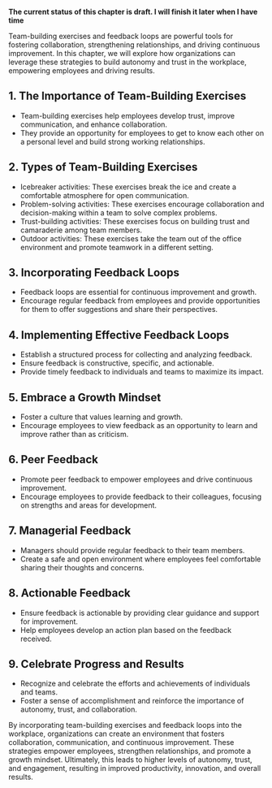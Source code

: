 **The current status of this chapter is draft. I will finish it later when I have time**

Team-building exercises and feedback loops are powerful tools for fostering collaboration, strengthening relationships, and driving continuous improvement. In this chapter, we will explore how organizations can leverage these strategies to build autonomy and trust in the workplace, empowering employees and driving results.

**1. The Importance of Team-Building Exercises**
------------------------------------------------

* Team-building exercises help employees develop trust, improve communication, and enhance collaboration.
* They provide an opportunity for employees to get to know each other on a personal level and build strong working relationships.

**2. Types of Team-Building Exercises**
---------------------------------------

* Icebreaker activities: These exercises break the ice and create a comfortable atmosphere for open communication.
* Problem-solving activities: These exercises encourage collaboration and decision-making within a team to solve complex problems.
* Trust-building activities: These exercises focus on building trust and camaraderie among team members.
* Outdoor activities: These exercises take the team out of the office environment and promote teamwork in a different setting.

**3. Incorporating Feedback Loops**
-----------------------------------

* Feedback loops are essential for continuous improvement and growth.
* Encourage regular feedback from employees and provide opportunities for them to offer suggestions and share their perspectives.

**4. Implementing Effective Feedback Loops**
--------------------------------------------

* Establish a structured process for collecting and analyzing feedback.
* Ensure feedback is constructive, specific, and actionable.
* Provide timely feedback to individuals and teams to maximize its impact.

**5. Embrace a Growth Mindset**
-------------------------------

* Foster a culture that values learning and growth.
* Encourage employees to view feedback as an opportunity to learn and improve rather than as criticism.

**6. Peer Feedback**
--------------------

* Promote peer feedback to empower employees and drive continuous improvement.
* Encourage employees to provide feedback to their colleagues, focusing on strengths and areas for development.

**7. Managerial Feedback**
--------------------------

* Managers should provide regular feedback to their team members.
* Create a safe and open environment where employees feel comfortable sharing their thoughts and concerns.

**8. Actionable Feedback**
--------------------------

* Ensure feedback is actionable by providing clear guidance and support for improvement.
* Help employees develop an action plan based on the feedback received.

**9. Celebrate Progress and Results**
-------------------------------------

* Recognize and celebrate the efforts and achievements of individuals and teams.
* Foster a sense of accomplishment and reinforce the importance of autonomy, trust, and collaboration.

By incorporating team-building exercises and feedback loops into the workplace, organizations can create an environment that fosters collaboration, communication, and continuous improvement. These strategies empower employees, strengthen relationships, and promote a growth mindset. Ultimately, this leads to higher levels of autonomy, trust, and engagement, resulting in improved productivity, innovation, and overall results.
